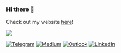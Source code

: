 ### Hi there 👋

Check out my website [here]([https://www.royceho.net](https://thespacecuber.github.io/))!

![](http://github-profile-summary-cards.vercel.app/api/cards/profile-details?username=TheSpaceCuber&theme=nord_bright)

[![Telegram](https://img.shields.io/badge/Telegram-2CA5E0?style=for-the-badge&logo=telegram&logoColor=white)](https://t.me/royceho)
[![Medium](https://img.shields.io/badge/Medium-12100E?style=for-the-badge&logo=medium&logoColor=white)](https://medium.com/@royce963)
[![Outlook](https://img.shields.io/badge/Outlook-0078D4?style=for-the-badge&logo=microsoft-outlook&logoColor=white)](mailto:royce.ho@u.nus.edu)
[![LinkedIn](https://img.shields.io/badge/LinkedIn-0077B5?style=for-the-badge&logo=linkedin&logoColor=white)](https://www.linkedin.com/in/royceho/)


<!--
**TheSpaceCuber/TheSpaceCuber** is a ✨ _special_ ✨ repository because its `README.md` (this file) appears on your GitHub profile.

Here are some ideas to get you started:

- 🔭 I’m currently working on ...
- 🌱 I’m currently learning ...
- 👯 I’m looking to collaborate on ...
- 🤔 I’m looking for help with ...
- 💬 Ask me about ...
- 📫 How to reach me: ...
- 😄 Pronouns: ...
-->
